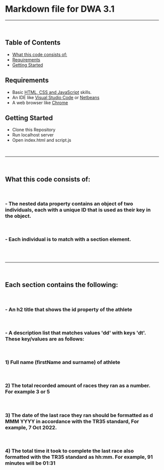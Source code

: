 # Markdown file for DWA 3.1
<hr>
<br>

## Table of Contents
- [What this code consists of:](#what-this-code-consists-of)
- [Requirements](#Requirements)
- [Getting Started](#getting-started)

## Requirements
- Basic [HTML, CSS and JavaScript](https://developer.mozilla.org/en-US/docs/Learn) skills.
- An IDE like [Visual Studio Code](https://code.visualstudio.com/) or [Netbeans](https://netbeans.apache.org/)
- A web browser like [Chrome](https://www.google.com/chrome/)


## Getting Started 
- Clone this Repository 
- Run localhost server
- Open index.html and script.js

<br>
<hr>
<br>

  
## What this code consists of:
<br>

### - The nested data property contains an object of two individuals, each with a unique ID that is used as their key in the object.
<br>

### - Each individual is to match with a section element.
<br><br>
<hr>
<br>

## Each section contains the following:
<br>

### - An h2 title that shows the id property of the athlete
<br>

### - A description list that matches values 'dd' with keys 'dt'. These key/values are as follows:
<br>

### 1) Full name (firstName and surname) of athlete
<br>

### 2) The total recorded amount of races they ran as a number. For example 3 or 5
<br>

### 3) The date of the last race they ran should be formatted as d MMM YYYY in accordance with the TR35 standard, For example, 7 Oct 2022.
<br>

### 4) The total time it took to complete the last race also formatted with the TR35 standard as hh:mm. For example, 91 minutes will be 01:31


